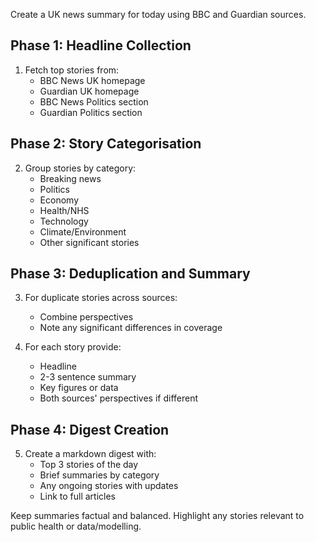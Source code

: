 Create a UK news summary for today using BBC and Guardian sources.

## Phase 1: Headline Collection
1. Fetch top stories from:
   - BBC News UK homepage
   - Guardian UK homepage
   - BBC News Politics section
   - Guardian Politics section

## Phase 2: Story Categorisation
2. Group stories by category:
   - Breaking news
   - Politics
   - Economy
   - Health/NHS
   - Technology
   - Climate/Environment
   - Other significant stories

## Phase 3: Deduplication and Summary
3. For duplicate stories across sources:
   - Combine perspectives
   - Note any significant differences in coverage
   
4. For each story provide:
   - Headline
   - 2-3 sentence summary
   - Key figures or data
   - Both sources' perspectives if different

## Phase 4: Digest Creation
5. Create a markdown digest with:
   - Top 3 stories of the day
   - Brief summaries by category
   - Any ongoing stories with updates
   - Link to full articles

Keep summaries factual and balanced. Highlight any stories relevant to public health or data/modelling.